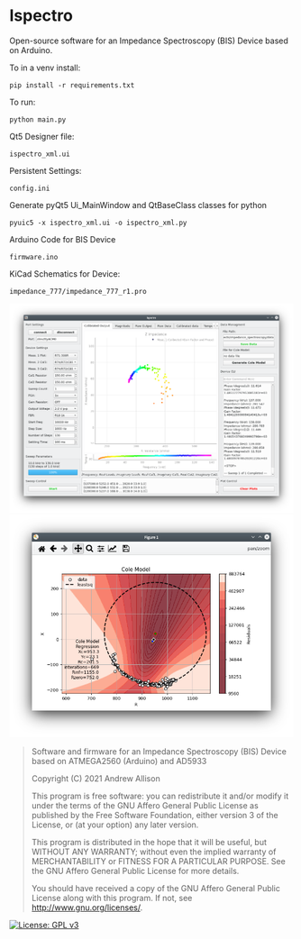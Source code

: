 # Ispectro
Open-source software for an Impedance Spectroscopy (BIS) Device based on Arduino.

To in a venv install:
```
pip install -r requirements.txt 
```

To run:
```
python main.py
```

Qt5 Designer file:
```
ispectro_xml.ui
```

Persistent Settings:
```
config.ini
```

Generate pyQt5 Ui_MainWindow and QtBaseClass classes for python
```
pyuic5 -x ispectro_xml.ui -o ispectro_xml.py
```

Arduino Code for BIS Device
```
firmware.ino
```

KiCad Schematics for Device:
```
impedance_777/impedance_777_r1.pro
```


![alt text](https://github.com/andrewallison2012/ispectro/blob/master/main_screen.png?raw=true)
![alt text](https://github.com/andrewallison2012/ispectro/blob/master/cole_screen.png?raw=true)


> Software and firmware for an Impedance Spectroscopy (BIS) Device based on ATMEGA2560 (Arduino) and AD5933
>
> Copyright (C) 2021  Andrew Allison
>
> This program is free software: you can redistribute it and/or modify it under the terms of the GNU Affero General Public License as published by the Free Software Foundation, either version 3 of the License, or (at your option) any later version.
>
> This program is distributed in the hope that it will be useful, but WITHOUT ANY WARRANTY; without even the implied warranty of MERCHANTABILITY or FITNESS FOR A PARTICULAR PURPOSE.  See the GNU Affero General Public License for more details.
>
> You should have received a copy of the GNU Affero General Public License along with this program.  If not, see <http://www.gnu.org/licenses/>.



[![License: GPL v3](https://img.shields.io/badge/License-GPLv3-blue.svg)](https://www.gnu.org/licenses/gpl-3.0)